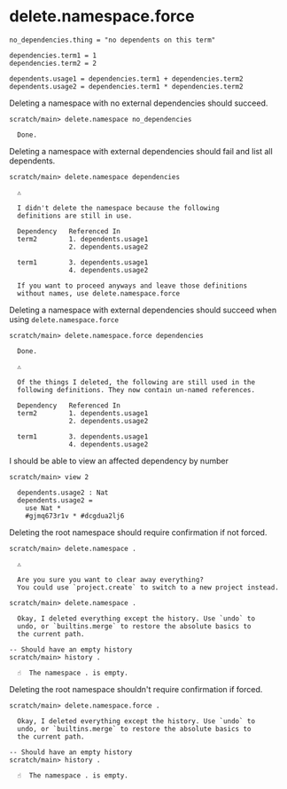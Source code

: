 # delete.namespace.force

```unison
no_dependencies.thing = "no dependents on this term"

dependencies.term1 = 1
dependencies.term2 = 2

dependents.usage1 = dependencies.term1 + dependencies.term2
dependents.usage2 = dependencies.term1 * dependencies.term2
```

Deleting a namespace with no external dependencies should succeed.

```ucm
scratch/main> delete.namespace no_dependencies

  Done.

```
Deleting a namespace with external dependencies should fail and list all dependents.

```ucm
scratch/main> delete.namespace dependencies

  ⚠️
  
  I didn't delete the namespace because the following
  definitions are still in use.
  
  Dependency   Referenced In
  term2        1. dependents.usage1
               2. dependents.usage2
               
  term1        3. dependents.usage1
               4. dependents.usage2
  
  If you want to proceed anyways and leave those definitions
  without names, use delete.namespace.force

```
Deleting a namespace with external dependencies should succeed when using `delete.namespace.force`

```ucm
scratch/main> delete.namespace.force dependencies

  Done.

  ⚠️
  
  Of the things I deleted, the following are still used in the
  following definitions. They now contain un-named references.
  
  Dependency   Referenced In
  term2        1. dependents.usage1
               2. dependents.usage2
               
  term1        3. dependents.usage1
               4. dependents.usage2

```
I should be able to view an affected dependency by number

```ucm
scratch/main> view 2

  dependents.usage2 : Nat
  dependents.usage2 =
    use Nat *
    #gjmq673r1v * #dcgdua2lj6

```
Deleting the root namespace should require confirmation if not forced.

```ucm
scratch/main> delete.namespace .

  ⚠️
  
  Are you sure you want to clear away everything?
  You could use `project.create` to switch to a new project instead.

scratch/main> delete.namespace .

  Okay, I deleted everything except the history. Use `undo` to
  undo, or `builtins.merge` to restore the absolute basics to
  the current path.

-- Should have an empty history
scratch/main> history .

  ☝️  The namespace . is empty.

```
Deleting the root namespace shouldn't require confirmation if forced.

```ucm
scratch/main> delete.namespace.force .

  Okay, I deleted everything except the history. Use `undo` to
  undo, or `builtins.merge` to restore the absolute basics to
  the current path.

-- Should have an empty history
scratch/main> history .

  ☝️  The namespace . is empty.

```
